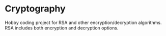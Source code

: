 # Cryptography
Hobby coding project for RSA and other encryption/decryption algorithms.  RSA includes both encryption and decryption options.
